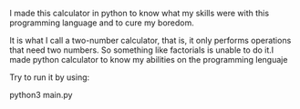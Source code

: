 I made this calculator in python to know what my skills were with this programming language and to cure my boredom.

It is what I call a two-number calculator, that is, it only performs operations that need two numbers. So something like factorials is unable to do it.I made python calculator to know my abilities on the programming lenguaje

Try to run it by using:

python3 main.py
